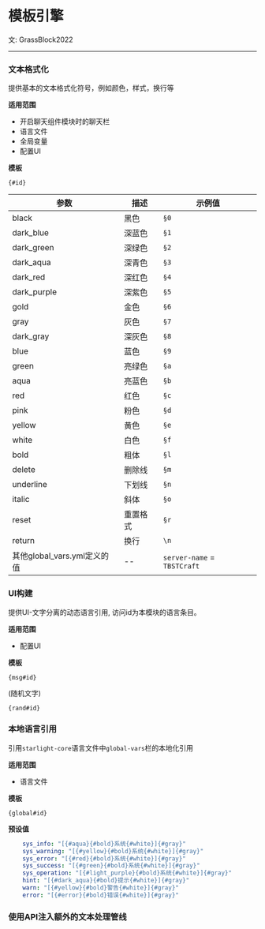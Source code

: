 # 模板引擎

文: GrassBlock2022

-----

### 文本格式化
提供基本的文本格式化符号，例如颜色，样式，换行等

**适用范围**
 - 开启聊天组件模块时的聊天栏
 - 语言文件
 - 全局变量
 - 配置UI

**模板**

```
{#id}
```

| 参数                    | 描述   | 示例值                         |
|-----------------------|------|-----------------------------|
| black                 | 黑色   | `§0`                        |
| dark_blue             | 深蓝色  | `§1`                        |
| dark_green            | 深绿色  | `§2`                        |
| dark_aqua             | 深青色  | `§3`                        |
| dark_red              | 深红色  | `§4`                        |
| dark_purple           | 深紫色  | `§5`                        |
| gold                  | 金色   | `§6`                        |
| gray                  | 灰色   | `§7`                        |
| dark_gray             | 深灰色  | `§8`                        |
| blue                  | 蓝色   | `§9`                        |
| green                 | 亮绿色  | `§a`                        |
| aqua                  | 亮蓝色  | `§b`                        |
| red                   | 红色   | `§c`                        |
| pink                  | 粉色   | `§d`                        |
| yellow                | 黄色   | `§e`                        |
| white                 | 白色   | `§f`                        |
| bold                  | 粗体   | `§l`                        |
| delete                | 删除线  | `§m`                        |
| underline             | 下划线  | `§n`                        |
| italic                | 斜体   | `§o`                        |
| reset                 | 重置格式 | `§r`                        |
| return                | 换行   | `\n`                        |
| 其他global_vars.yml定义的值 | --   | `server-name` = `TBSTCraft` |

### UI构建
提供UI-文字分离的动态语言引用,
访问id为本模块的语言条目。

**适用范围**
- 配置UI

**模板**
```
{msg#id}
```

(随机文字)
```
{rand#id}
```

### 本地语言引用
引用`starlight-core`语言文件中`global-vars`栏的本地化引用

**适用范围**
- 语言文件

**模板**
```
{global#id}
```

**预设值**
```yaml
    sys_info: "[{#aqua}{#bold}系统{#white}]{#gray}"
    sys_warning: "[{#yellow}{#bold}系统{#white}]{#gray}"
    sys_error: "[{#red}{#bold}系统{#white}]{#gray}"
    sys_success: "[{#green}{#bold}系统{#white}]{#gray}"
    sys_operation: "[{#light_purple}{#bold}系统{#white}]{#gray}"
    hint: "[{#dark_aqua}{#bold}提示{#white}]{#gray}"
    warn: "[{#yellow}{#bold}警告{#white}]{#gray}"
    error: "[{#error}{#bold}错误{#white}]{#gray}"
```

### 使用API注入额外的文本处理管线
